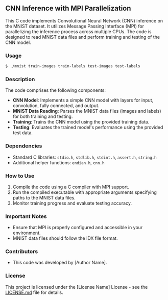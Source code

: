 ## CNN Inference with MPI Parallelization

This C code implements Convolutional Neural Network (CNN) inference on the MNIST dataset. It utilizes Message Passing Interface (MPI) for parallelizing the inference process across multiple CPUs. The code is designed to read MNIST data files and perform training and testing of the CNN model.

### Usage
```sh
$ ./mnist train-images train-labels test-images test-labels
```

### Description

The code comprises the following components:

- **CNN Model**: Implements a simple CNN model with layers for input, convolution, fully connected, and output.
- **MNIST Data Reading**: Parses the MNIST data files (images and labels) for both training and testing.
- **Training**: Trains the CNN model using the provided training data.
- **Testing**: Evaluates the trained model's performance using the provided test data.

### Dependencies
- Standard C libraries: `stdio.h`, `stdlib.h`, `stdint.h`, `assert.h`, `string.h`
- Additional helper functions: `endian.h`, `cnn.h`

### How to Use
1. Compile the code using a C compiler with MPI support.
2. Run the compiled executable with appropriate arguments specifying paths to the MNIST data files.
3. Monitor training progress and evaluate testing accuracy.

### Important Notes
- Ensure that MPI is properly configured and accessible in your environment.
- MNIST data files should follow the IDX file format.

### Contributors
- This code was developed by [Author Name].

### License
This project is licensed under the [License Name] License - see the [LICENSE.md](LICENSE.md) file for details.

